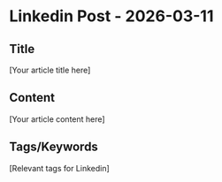 # Linkedin Post - 2026-03-11

## Title
[Your article title here]

## Content
[Your article content here]

## Tags/Keywords
[Relevant tags for Linkedin]
